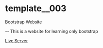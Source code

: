 # template__003
Bootstrap Website

-- This is a website for learning only bootstrap

[Live Server](https://template-003.vercel.app/)
